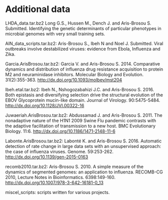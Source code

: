 Additional data
===============

LHDA_data.tar.bz2
Long G.S., Hussen M., Dench J. and Aris-Brosou S. Submitted. Identifying the genetic determinants of particular phenotypes in microbial genomes with very small training sets.

AIN_data_scripts.tar.bz2:
Aris-Brosou S., Ibeh N and Noel J. Submitted. Viral outbreaks involve destabilized viruses: evidence from Ebola, Influenza and Zika.

Garcia.ArisBrosou.tar.bz2: 
Garcia V. and Aris-Brosou S. 2014. Comparative dynamics and distribution of influenza drug resistance acquisition to protein M2 and neuraminidase inhibitors. Molecular Biology and Evolution. 31(2):355-363.
http://dx.doi.org/10.1093/molbev/mst204

Ibeh.etal.tar.bz2:
Ibeh N., Nshogozabahizi J.C. and Aris-Brosou S. 2016. Both epistasis and diversifying selection drive the structural evolution of the EBOV Glycoprotein mucin-like domain. Journal of Virology. 90:5475-5484.
http://dx.doi.org/10.1128/JVI.00322-16

Juwaeriah.ArisBrosou.tar.bz2:
Abdussamad J. and Aris-Brosou S. 2011. The nonadaptive nature of the H1N1 2009 Swine Flu pandemic contrasts with the adaptive facilitation of transmission to a new host. BMC Evolutionary Biology. 11:6.
http://dx.doi.org/10.1186/1471-2148-11-6

Labonte.ArisBrosou.tar.bz2:
Labonté K. and Aris-Brosou S. 2016. Automatic detection of rate change in large data sets with an unsupervised approach: the case of influenza viruses. Genome. 59:253-262.
http://dx.doi.org/10.1139/gen-2015-0163

recomb2010.tar.bz2:
Aris-Brosou S. 2010. A simple measure of the dynamics of segmented genomes: an application to influenza. RECOMB-CG 2010, Lecture Notes in Bioinformatics. 6398:149-160.
http://dx.doi.org/10.1007/978-3-642-16181-0_13

miscel_scripts: scripts written for various projects.